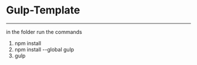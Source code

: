 # Gulp-Template
---
in the folder run the commands
1) npm install
2) npm install --global gulp
3) gulp
